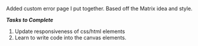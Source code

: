 Added custom error page I put together. Based off the Matrix idea and style. 

***Tasks to Complete***
1. Update responsiveness of css/html elements
2. Learn to write code into the canvas elements.
